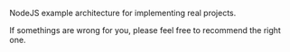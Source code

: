 NodeJS example architecture for implementing real projects.

If somethings are wrong for you, please feel free to recommend the right one.
